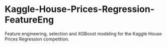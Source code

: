 # Kaggle-House-Prices-Regression-FeatureEng
Feature engineering, selection and XGBoost modeling for the Kaggle House Prices Regression competition.
